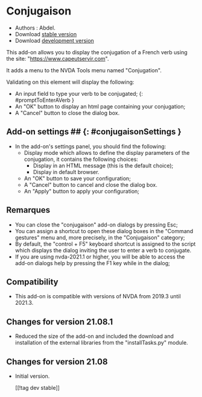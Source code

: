 # Conjugaison #

* Authors : Abdel.
* Download [stable version][1]
* Download [development version][2]

This add-on allows you to display the conjugation of a French verb using the site: "https://www.capeutservir.com".

It adds a menu to the NVDA Tools menu named "Conjugation".

Validating on this element will display the following:


* An input field to type your verb to be conjugated;
{: #promptToEnterAVerb }
* An "OK" button to display an html page containing your conjugation;
* A "Cancel" button to close the dialog box.


## Add-on settings ## {: #conjugaisonSettings }

* In the add-on's settings panel, you should find the following:
    * Display mode which allows to define the display parameters of the conjugation, it contains the following choices:
        * Display in an HTML message (this is the default choice);
        * Display in default browser.
    * An "OK" button to save your configuration;
    * A "Cancel" button to cancel and close the dialog box.
    * An "Apply" button to apply your configuration;


## Remarques ##

* You can close the "conjugaison" add-on dialogs by pressing Esc;
* You can assign a shortcut to open these dialog boxes in the "Command gestures" menu and, more precisely, in the "Conjugaison" category;
* By default, the "control + F5" keyboard shortcut is assigned to the script which displays the dialog inviting the user to enter a verb to conjugate.
* If you are using nvda-2021.1 or higher, you will be able to access the add-on dialogs help by pressing the F1 key while in the dialog;


## Compatibility ##

* This add-on is compatible with versions of NVDA from 2019.3 until 2021.3.


## Changes for version 21.08.1 ##

* Reduced the size of the add-on and included the download and installation of the external libraries from the "installTasks.py" module.


## Changes for version 21.08 ##

* Initial version.
  
  
  [[!tag dev stable]]

[1]: http://cyber25.free.fr/nvda-addons/conjugaison-21.08.1.nvda-addon

[2]: http://cyber25.free.fr/nvda-addons/conjugaison-21.08.1-dev.nvda-addon
